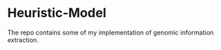 Heuristic-Model
===============
The repo contains some of my implementation of genomic information extraction.
